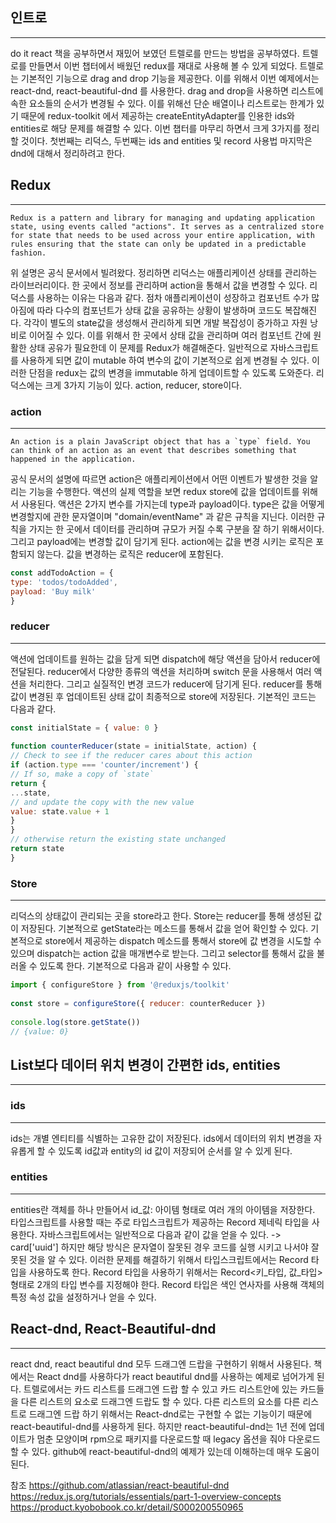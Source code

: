 
## 인트로
---
do it react 책을 공부하면서 재밌어 보였던 트렐로를 만드는 방법을 공부하였다. 트렐로를 만들면서 이번 챕터에서 배웠던 redux를 재대로 사용해 볼 수 있게 되었다. 트렐로는 기본적인 기능으로 drag and drop 기능을 제공한다. 이를 위해서 이번 예제에서는 react-dnd, react-beautiful-dnd 를 사용한다. drag and drop을 사용하면 리스트에 속한 요소들의 순서가 변경될 수 있다. 이를 위해선 단순 배열이나 리스트로는 한계가 있기 때문에 redux-toolkit 에서 제공하는 createEntityAdapter를 인용한 ids와 entities로 해당 문제를 해결할 수 있다. 이번 챕터를 마무리 하면서 크게 3가지를 정리할 것이다. 첫번째는 리덕스, 두번째는 ids and entities 및 record 사용법 마지막은 dnd에 대해서 정리하려고 한다.

## Redux
---
```
Redux is a pattern and library for managing and updating application state, using events called "actions". It serves as a centralized store for state that needs to be used across your entire application, with rules ensuring that the state can only be updated in a predictable fashion.
```
위 설명은 공식 문서에서 빌려왔다. 정리하면 리덕스는 애플리케이션 상태를 관리하는 라이브러리이다. 한 곳에서 정보를 관리하며 action을 통해서 값을 변경할 수 있다. 리덕스를 사용하는 이유는 다음과 같다. 점차 애플리케이션이 성장하고 컴포넌트 수가 많아짐에 따라 다수의 컴포넌트가 상태 값을 공유하는 상황이 발생하며 코드도 복잡해진다. 각각이 별도의 state값을 생성해서 관리하게 되면 개발 복잡성이 증가하고 자원 낭비로 이어질 수 있다. 이를 위해서 한 곳에서 상태 값을 관리하며 여러 컴포넌트 간에 원활한 상태 공유가 필요한데 이 문제를 Redux가 해결해준다.
일반적으로 자바스크립트를 사용하게 되면 값이 mutable 하여 변수의 값이 기본적으로 쉽게 변경될 수 있다. 이러한 단점을 redux는 값의 변경을 immutable 하게 업데이트할 수 있도록 도와준다. 리덕스에는 크게 3가지 기능이 있다. action, reducer, store이다. 

### action
---
```
An action is a plain JavaScript object that has a `type` field. You can think of an action as an event that describes something that happened in the application.
```
공식 문서의 설명에 따르면 action은 애플리케이션에서 어떤 이벤트가 발생한 것을 알리는 기능을 수행한다. 액션의 실제 역할을 보면 redux store에 값을 업데이트를 위해서 사용된다. 액션은 2가지 변수를 가지는데 type과 payload이다. type은 값을 어떻게 변경할지에 관한 문자열이며 "domain/eventName" 과 같은 규칙을 지닌다. 이러한 규칙을 가지는 한 곳에서 데이터를 관리하며 규모가 커질 수록 구분을 잘 하기 위해서이다. 그리고 payload에는 변경할 값이 담기게 된다. action에는 값을 변경 시키는 로직은 포함되지 않는다. 값을 변경하는 로직은 reducer에 포함된다.

```javascript
const addTodoAction = {  
type: 'todos/todoAdded',  
payload: 'Buy milk'  
}
```

### reducer
---
액션에 업데이트를 원하는 값을 담게 되면 dispatch에 해당 액션을 담아서 reducer에 전달된다. reducer에서 다양한 종류의 액션을 처리하며 switch 문을 사용해서 여러 액션을 처리한다. 그리고 실질적인 변경 코드가 reducer에 담기게 된다. reducer를 통해 값이 변경된 후 업데이트된 상태 값이 최종적으로 store에 저장된다. 기본적인 코드는 다음과 같다.

```javascript
const initialState = { value: 0 }  
  
function counterReducer(state = initialState, action) {  
// Check to see if the reducer cares about this action  
if (action.type === 'counter/increment') {  
// If so, make a copy of `state`  
return {  
...state,  
// and update the copy with the new value  
value: state.value + 1  
}  
}  
// otherwise return the existing state unchanged  
return state  
}
```

### Store
---
리덕스의 상태값이 관리되는 곳을 store라고 한다. Store는 reducer를 통해 생성된 값이 저장된다. 기본적으로 getState라는 메소드를 통해서 값을 얻어 확인할 수 있다. 기본적으로 store에서 제공하는 dispatch 메소드를 통해서 store에 값 변경을 시도할 수 있으며 dispatch는 action 값을 매개변수로 받는다. 그리고 selector를 통해서 값을 불러올 수 있도록 한다. 기본적으로 다음과 같이 사용할 수 있다.

```javascript
import { configureStore } from '@reduxjs/toolkit'  
  
const store = configureStore({ reducer: counterReducer })  
  
console.log(store.getState())  
// {value: 0}
```


## List보다 데이터 위치 변경이 간편한 ids, entities
---
### ids
---
ids는 개별 엔티티를 식별하는 고유한 값이 저장된다. ids에서 데이터의 위치 변경을 자유롭게  할 수 있도록 id값과 entity의 id 값이 저장되어 순서를 알 수 있게 된다.

### entities
---
entities란 객체를 하나 만들어서 id_값: 아이템 형태로 여러 개의 아이템을 저장한다. 타입스크립트를 사용할 때는 주로 타입스크립트가 제공하는 Record 제네릭 타입을 사용한다. 자바스크립트에서는 일반적으로 다음과 같이 값을 얻을 수 있다. -> card['uuid']
하지만 해당 방식은 문자열이 잘못된 경우 코드를 실행 시키고 나서야 잘못된 것을 알 수 있다. 이러한 문제를 해결하기 위해서 타입스크립트에서는 Record 타입을 사용하도록 한다. Record 타입을 사용하기 위해서는 Record<키_타입, 값_타입> 형태로 2개의 타입 변수를 지정해야 한다. Record 타입은 색인 연사자를 사용해 객체의 특정 속성 값을 설정하거나 얻을 수 있다.

## React-dnd, React-Beautiful-dnd
---
react dnd, react beautiful dnd 모두 드래그엔 드랍을 구현하기 위해서 사용된다. 책에서는 React dnd를 사용하다가 react beautiful dnd를 사용하는 예제로 넘어가게 된다. 트렐로에서는 카드 리스트를 드래그엔 드랍 할 수 있고 카드 리스트안에 있는 카드들을 다른 리스트의 요소로 드래그엔 드랍도 할 수 있다. 다른 리스트의 요소를 다른 리스트로 드래그엔 드랍 하기 위해서는 React-dnd로는 구현할 수 없는 기능이기 때문에  react-beautiful-dnd를 사용하게 된다. 하지만 react-beautiful-dnd는 1년 전에 업데이트가 멈춘 모양이며 rpm으로 패키지를 다운로드할 때 legacy 옵션을 줘야 다운로드 할 수 있다. github에 react-beautiful-dnd의 예제가 있는데 이해하는데 매우 도움이 된다.

참조
https://github.com/atlassian/react-beautiful-dnd
https://redux.js.org/tutorials/essentials/part-1-overview-concepts
https://product.kyobobook.co.kr/detail/S000200550965
